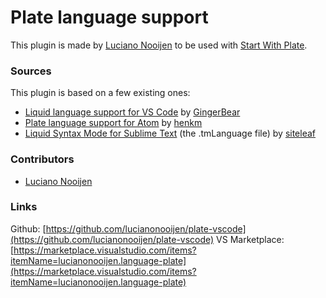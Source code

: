 # Plate language support

This plugin is made by [Luciano Nooijen](https://github.com/lucianonooijen/) to be used with [Start With Plate](http://startwithplate.com/).


### Sources

This plugin is based on a few existing ones:

* [Liquid language support for VS Code](https://github.com/GingerBear/vscode-liquid) by [GingerBear](https://github.com/GingerBear/)
* [Plate language support for Atom](https://github.com/henkm/language-plate) by [henkm](https://github.com/henkm/)
* [Liquid Syntax Mode for Sublime Text](https://github.com/siteleaf/liquid-syntax-mode) (the .tmLanguage file) by [siteleaf](https://github.com/siteleaf/)

### Contributors

* [Luciano Nooijen](https://github.com/lucianonooijen/)

### Links

Github: [https://github.com/lucianonooijen/plate-vscode](https://github.com/lucianonooijen/plate-vscode)
VS Marketplace: [https://marketplace.visualstudio.com/items?itemName=lucianonooijen.language-plate](https://marketplace.visualstudio.com/items?itemName=lucianonooijen.language-plate)